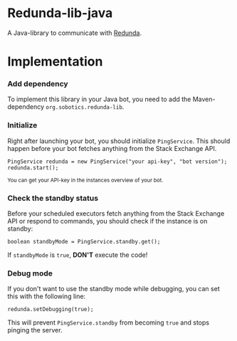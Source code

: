 # Redunda-lib-java
A Java-library to communicate with [Redunda](https://redunda.erwaysoftware.com).

# Implementation

### Add dependency

To implement this library in your Java bot, you need to add the Maven-dependency `org.sobotics.redunda-lib`.

### Initialize

Right after launching your bot, you should initialize `PingService`. This should happen before your bot fetches anything from the Stack Exchange API.

```
PingService redunda = new PingService("your api-key", "bot version");
redunda.start();
```

<small>You can get your API-key in the instances overview of your bot.</small>

### Check the standby status

Before your scheduled executors fetch anything from the Stack Exchange API or respond to commands, you should check if the instance is on standby:

```
boolean standbyMode = PingService.standby.get();
```

If `standbyMode` is `true`, **DON'T** execute the code!

### Debug mode

If you don't want to use the standby mode while debugging, you can set this with the following line:

```
redunda.setDebugging(true);
```

This will prevent `PingService.standby` from becoming `true` and stops pinging the server.
